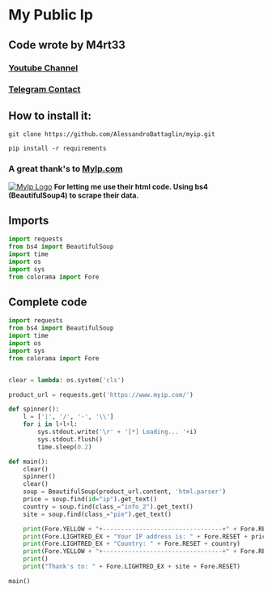 # **My Public Ip**

## Code wrote by M4rt33
### [Youtube Channel](https://www.youtube.com/channel/UCp84qTAcb-1uQyr8Y3IInKQ?view_as=subscriber "Youtube Channel")
### [Telegram Contact](https://t.me/M4rt33 "Telegram Contact")

## How to install it:

```
git clone https://github.com/AlessandroBattaglin/myip.git

pip install -r requirements
```

### A great thank's to [MyIp.com](http://myip.com "MyIp.com")

[![MyIp Logo](https://www.myip.com/img/myip.png "MyIp Logo")](http://www.myip.com/img/myip.png "MyIp Logo")
**For letting me use their html code. Using bs4 (BeautifulSoup4) to scrape their data.**

## **Imports**


```python
import requests
from bs4 import BeautifulSoup
import time
import os
import sys
from colorama import Fore
```

## **Complete code**

```python
import requests
from bs4 import BeautifulSoup
import time
import os
import sys
from colorama import Fore


clear = lambda: os.system('cls')

product_url = requests.get('https://www.myip.com/')

def spinner():
	l = ['|', '/', '-', '\\']
	for i in l+l+l:
		sys.stdout.write('\r' + '[*] Loading... '+i)
		sys.stdout.flush()
		time.sleep(0.2)

def main():
	clear()
	spinner()
	clear()
	soup = BeautifulSoup(product_url.content, 'html.parser')
	price = soup.find(id="ip").get_text()
	country = soup.find(class_="info_2").get_text()
	site = soup.find(class_="pie").get_text()

	print(Fore.YELLOW + "+---------------------------------+" + Fore.RESET)
	print(Fore.LIGHTRED_EX + "Your IP address is: " + Fore.RESET + price)
	print(Fore.LIGHTRED_EX + "Country: " + Fore.RESET + country)
	print(Fore.YELLOW + "+---------------------------------+" + Fore.RESET)
	print()
	print("Thank's to: " + Fore.LIGHTRED_EX + site + Fore.RESET)

main()
```
<!--more-->

<!--more-->

<!--more-->

<!--more-->
